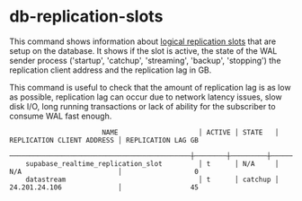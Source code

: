 # db-replication-slots

This command shows information about [logical replication slots](https://www.postgresql.org/docs/current/logical-replication.html) that are setup on the database. It shows if the slot is active, the state of the WAL sender process ('startup', 'catchup', 'streaming', 'backup', 'stopping') the replication client address and the replication lag in GB.

This command is useful to check that the amount of replication lag is as low as possible, replication lag can occur due to network latency issues, slow disk I/O, long running transactions or lack of ability for the subscriber to consume WAL fast enough.


```
                       NAME                    │ ACTIVE │ STATE   │ REPLICATION CLIENT ADDRESS │ REPLICATION LAG GB
  ─────────────────────────────────────────────┼────────┼─────────┼────────────────────────────┼─────────────────────
    supabase_realtime_replication_slot         │ t      │ N/A     │ N/A                        │                  0
    datastream                                 │ t      │ catchup │ 24.201.24.106              │                 45
```